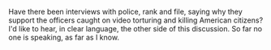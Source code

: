 Have there been interviews with police, rank and file, saying why they support the officers caught on video torturing and killing American citizens? I'd like to hear, in clear language, the other side of this discussion. So far no one is speaking, as far as I know. 

